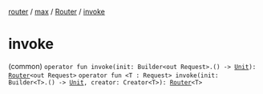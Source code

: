 [router](../../index.md) / [max](../index.md) / [Router](index.md) / [invoke](./invoke.md)

# invoke

(common) `operator fun invoke(init: Builder<out Request>.() -> `[`Unit`](https://kotlinlang.org/api/latest/jvm/stdlib/kotlin/-unit/index.html)`): `[`Router`](index.md)`<out Request>`
`operator fun <T : Request> invoke(init: Builder<T>.() -> `[`Unit`](https://kotlinlang.org/api/latest/jvm/stdlib/kotlin/-unit/index.html)`, creator: Creator<T>): `[`Router`](index.md)`<T>`